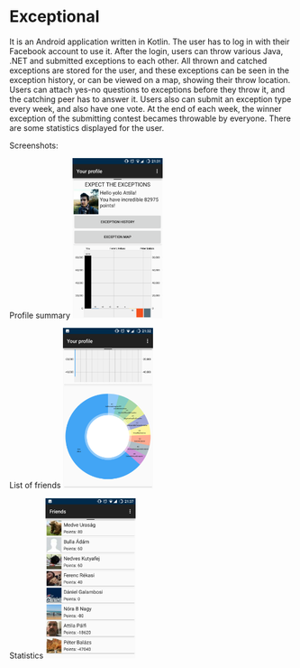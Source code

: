 # Exceptional

It is an Android application written in Kotlin.
The user has to log in with their Facebook account to use it.
After the login, users can throw various Java, .NET and submitted exceptions to each other.
All thrown and catched exceptions are stored for the user, and these exceptions can be seen
in the exception history, or can be viewed on a map, showing their throw location.
Users can attach yes-no questions to exceptions before they throw it, and the catching peer
has to answer it. 
Users also can submit an exception type every week, and also have one vote. At the end of each 
week, the winner exception of the submitting contest becames throwable by everyone.
There are some statistics displayed for the user.

Screenshots:

Profile summary
<img src="https://github.com/attilapalfi92/Exceptional/blob/master/screenshots/2.png" width="160">

List of friends
<img src="https://github.com/attilapalfi92/Exceptional/blob/master/screenshots/4.png" width="160">

Statistics
<img src="https://github.com/attilapalfi92/Exceptional/blob/master/screenshots/8.png" width="160">
